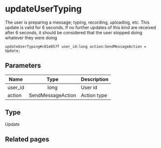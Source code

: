 # updateUserTyping
The user is preparing a message; typing, recording, uploading, etc. This update is valid for 6 seconds. If no further updates of this kind are received after 6 seconds, it should be considered that the user stopped doing whatever they were doing

```
updateUserTyping#c01e857f user_id:long action:SendMessageAction = Update;
```

## Parameters
| Name | Type | Description |
| ---- | :----: | ----------- |
| user_id | long | User id |
| action | SendMessageAction | Action type |


## Type
Update

## Related pages
